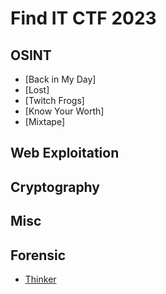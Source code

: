 
# Find IT CTF 2023

## OSINT
- [Back in My Day]
- [Lost]
- [Twitch Frogs]
- [Know Your Worth]
- [Mixtape]

## Web Exploitation

## Cryptography


## Misc


## Forensic
- [Thinker](Forensic/Thinker/)

